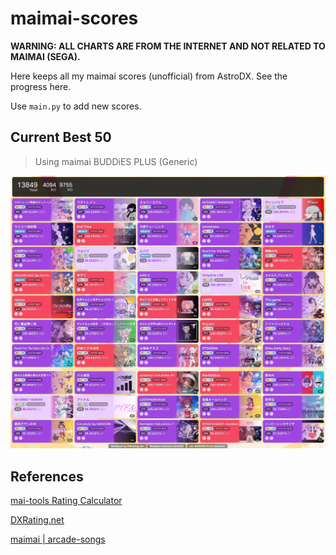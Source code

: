 # maimai-scores

**WARNING: ALL CHARTS ARE FROM THE INTERNET AND NOT RELATED TO MAIMAI (SEGA).**

Here keeps all my maimai scores (unofficial) from AstroDX. See the progress here.

Use `main.py` to add new scores.

## Current Best 50

> Using maimai BUDDiES PLUS (Generic)

![scoreb50.jpg](https://github.com/WiIIiamWei/maimai-scores/blob/master/scoreb50.jpg)

## References

[mai-tools Rating Calculator](https://myjian.github.io/mai-tools/rating-calculator/#ratingOutput)

[DXRating.net](https://dxrating.net/rating)

[maimai | arcade-songs](https://arcade-songs.zetaraku.dev/maimai/)
